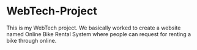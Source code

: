 # WebTech-Project
This is my WebTech project. We basically worked to create a website named Online Bike Rental System where people can request for renting a bike through online.
